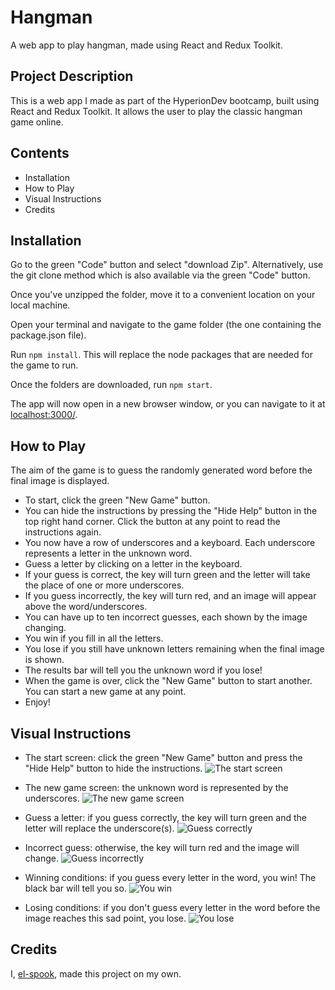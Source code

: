 # Hangman

A web app to play hangman, made using React and Redux Toolkit.

## Project Description

This is a web app I made as part of the HyperionDev bootcamp, built using React and Redux Toolkit. 
It allows the user to play the classic hangman game online.

## Contents
* Installation
* How to Play
* Visual Instructions
* Credits


## Installation

Go to the green "Code" button and select "download Zip". Alternatively, use the git clone method which is also available via the green "Code" button.

Once you've unzipped the folder, move it to a convenient location on your local machine.

Open your terminal and navigate to the game folder (the one containing the package.json file).

Run `npm install`. This will replace the node packages that are needed for the game to run.

Once the folders are downloaded, run `npm start`. 

The app will now open in a new browser window, or you can navigate to it at [localhost:3000/](localhost:3000/).


## How to Play

The aim of the game is to guess the randomly generated word before the final image is displayed.

* To start, click the green "New Game" button.
* You can hide the instructions by pressing the "Hide Help" button in the top right hand corner. Click the button at any point to read the instructions again.
* You now have a row of underscores and a keyboard. Each underscore represents a letter in the unknown word.
* Guess a letter by clicking on a letter in the keyboard. 
* If your guess is correct, the key will turn green and the letter will take the place of one or more underscores.
* If you guess incorrectly, the key will turn red, and an image will appear above the word/underscores.
* You can have up to ten incorrect guesses, each shown by the image changing.
* You win if you fill in all the letters.
* You lose if you still have unknown letters remaining when the final image is shown.
* The results bar will tell you the unknown word if you lose!
* When the game is over, click the "New Game" button to start another. You can start a new game at any point.
* Enjoy!

## Visual Instructions

* The start screen: click the green "New Game" button and press the "Hide Help" button to hide the instructions.
![The start screen](https://images.squarespace-cdn.com/content/v1/5e0dc9494d4c716d3ff361ec/1676152743001-GETDT2YQOPZPF7WD6UL9/start-screen.png?format=1000w)

* The new game screen: the unknown word is represented by the underscores.
![The new game screen](https://images.squarespace-cdn.com/content/v1/5e0dc9494d4c716d3ff361ec/1676152733128-VI0BSA57YJBFPMYD3764/new-game.png?format=2500w)

* Guess a letter: if you guess correctly, the key will turn green and the letter will replace the underscore(s).
![Guess correctly](https://images.squarespace-cdn.com/content/v1/5e0dc9494d4c716d3ff361ec/1676152738496-13UY9RO5DOZRARJT4Q9G/correct-guess.png?format=2500w)

* Incorrect guess: otherwise, the key will turn red and the image will change.
![Guess incorrectly](https://images.squarespace-cdn.com/content/v1/5e0dc9494d4c716d3ff361ec/1676152740934-74XP0CN7F29CX1TYYVK0/red-letter.png?format=2500w)

* Winning conditions: if you guess every letter in the word, you win! The black bar will tell you so.
![You win](https://images.squarespace-cdn.com/content/v1/5e0dc9494d4c716d3ff361ec/1676152692472-ME28686TJK0UWO3RNYBJ/image-asset.png?format=2500w)

* Losing conditions: if you don't guess every letter in the word before the image reaches this sad point, you lose. 
![You lose](https://images.squarespace-cdn.com/content/v1/5e0dc9494d4c716d3ff361ec/1676152736173-38ECPO7OHR5UIAUO40RG/you-lose.png?format=2500w)

## Credits

I, [el-spook](https://github.com/el-spook), made this project on my own.


